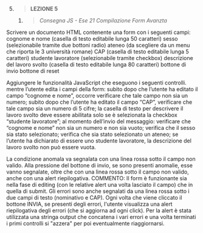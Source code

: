 5. > **LEZIONE 5**
     1. > *Consegna JS - Ese 21 Compilazione Form Avanzta*
     

Scrivere un documento HTML contenente una form con i seguenti campi: 
cognome e nome (casella di testo editabile lunga 50 caratteri) 
sesso (selezionabile tramite due bottoni radio) 
ateneo (da scegliere da un menu che riporta le 3 università romane) 
CAP (casella di testo editabile lunga 5 caratteri) 
studente lavoratore (selezionabile tramite checkbox) 
descrizione del lavoro svolto (casella di testo editabile lunga 80 caratteri) 
bottone di invio 
bottone di reset 

Aggiungere le funzionalità JavaScript che eseguono i seguenti controlli.
mentre l’utente edita i campi della form: 
subito dopo che l’utente ha editato il campo “cognome e nome”, occorre verificare che tale campo non sia un numero; 
subito dopo che l’utente ha editato il campo “CAP”, verificare che tale campo sia un numero di 5 cifre;
la casella di testo per descrivere il lavoro svolto deve essere abilitata solo se è selezionata la checkbox “studente lavoratore”;
al momento dell’invio del messaggio: 
verificare che “cognome e nome” non sia un numero e non sia vuoto; 
verifica che il sesso sia stato selezionato; 
verifica che sia stato selezionato un ateneo; 
se l’utente ha dichiarato di essere uno studente lavoratore, la descrizione del lavoro svolto non può essere vuota.

La condizione anomala va segnalata con una linea rossa sotto il campo non valido.
Alla pressione del bottone di invio, se sono presenti anomalie, esse vanno segnalate, oltre che con una linea rossa sotto il
campo non valido, anche con una alert riepilogativa.
COMMENTO: Il form è funzionante sia nella fase di editing (con le relative alert una volta lasciato il campo) che in quella di 
submit. Gli errori sono anche segnalati da una linea rossa sotto i due campi di testo (nominativo e CAP). Ogni volta che viene 
cliccato il bottone INVIA, se presenti degli errori, l'utente visualizza una alert riepilogativa degli errori (che si aggiorna
ad ogni click). Per la alert è stata utilizzata una stringa output che concatena i vari errori e una volta terminati i primi 
controlli si "azzera" per poi eventualmente riaggiornarsi.

